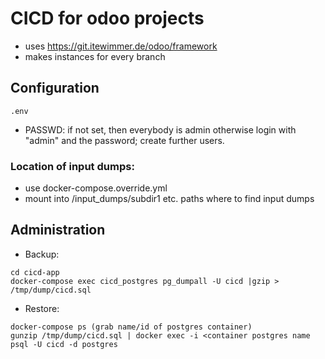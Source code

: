# CICD for odoo projects

- uses https://git.itewimmer.de/odoo/framework
- makes instances for every branch

## Configuration

```.env```

- PASSWD: if not set, then everybody is admin otherwise login with "admin" and the password; create further users.

### Location of input dumps:

- use docker-compose.override.yml
- mount into /input_dumps/subdir1   etc. paths where to find input dumps

## Administration

  * Backup:
```
cd cicd-app
docker-compose exec cicd_postgres pg_dumpall -U cicd |gzip > /tmp/dump/cicd.sql
```

  * Restore:
```
docker-compose ps (grab name/id of postgres container)
gunzip /tmp/dump/cicd.sql | docker exec -i <container postgres name psql -U cicd -d postgres
```
